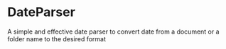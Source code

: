 # DateParser
A simple and effective date parser to convert date from a document or a folder name to the desired format
